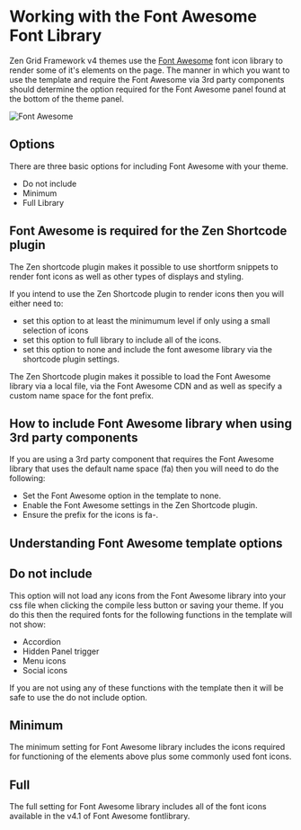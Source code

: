 Working with the Font Awesome Font Library
====
 
Zen Grid Framework v4 themes use the <a href="http://fortawesome.github.io/Font-Awesome/">Font Awesome</a> font icon library to render some of it's elements on the page. The manner in which you want to use the template and require the Font Awesome via 3rd party components should determine the option required for the Font Awesome panel found at the bottom of the theme panel.

![Font Awesome](/zen-grid-framework-4/images/theme/fontawesome.jpg)


Options
----

There are three basic options for including Font Awesome with your theme.
- Do not include
- Minimum
- Full Library

Font Awesome is required for the Zen Shortcode plugin
----

The Zen shortcode plugin makes it possible to use shortform snippets to render font icons as well as other types of displays and styling.

If you intend to use the Zen Shortcode plugin to render icons then you will either need to:
- set this option to at least the minimumum level if only using a small selection of icons
- set this option to full library to include all of the icons. 
- set this option to none and include the font awesome library via the shortcode plugin settings. 
  
The Zen Shortcode plugin makes it possible to load the Font Awesome library via a local file, via the Font Awesome CDN and as well as specify a custom name space for the font prefix.

How to include Font Awesome library when using 3rd party components
---
If you are using a 3rd party component that requires the Font Awesome library that uses the default name space (fa) then you will need to do the following:
- Set the Font Awesome option in the template to none.
- Enable the Font Awesome settings in the Zen Shortcode plugin. 
- Ensure the prefix for the icons is fa-.


Understanding Font Awesome template options
----

Do not include
----
This option will not load any icons from the Font Awesome library into your css file when clicking the compile less button or saving your theme. If you do this then the required fonts for the following functions in the template will not show:

- Accordion
- Hidden Panel trigger
- Menu icons
- Social icons
	

If you are not using any of these functions with the template then it will be safe to use the do not include option.



Minimum
----

The minimum setting for Font Awesome library includes the icons required for functioning of the elements above plus some commonly used font icons.


Full
----

The full setting for Font Awesome library includes all of the font icons available in the v4.1 of Font Awesome fontlibrary.